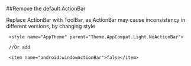 ##Remove the default ActionBar

Replace ActionBar with ToolBar, as ActionBar may cause inconsistency in different versions, by changing style
```
 <style name="AppTheme" parent="Theme.AppCompat.Light.NoActionBar">
 
 //Or add
 
 <item name="android:windowActionBar">false</item>
```

